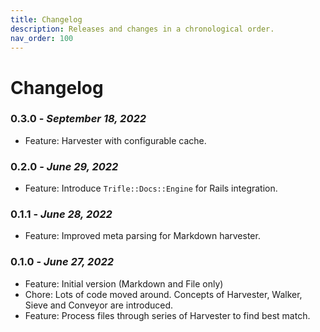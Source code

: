 ```yaml
---
title: Changelog
description: Releases and changes in a chronological order.
nav_order: 100
---
```


# Changelog

### **0.3.0** - *September 18, 2022*
  - Feature: Harvester with configurable cache.

### **0.2.0** - *June 29, 2022*
  - Feature: Introduce `Trifle::Docs::Engine` for Rails integration.

### **0.1.1** - *June 28, 2022*
  - Feature: Improved meta parsing for Markdown harvester.

### **0.1.0** - *June 27, 2022*
  - Feature: Initial version (Markdown and File only)
  - Chore: Lots of code moved around. Concepts of Harvester, Walker, Sieve and Conveyor are introduced.
  - Feature: Process files through series of Harvester to find best match.
